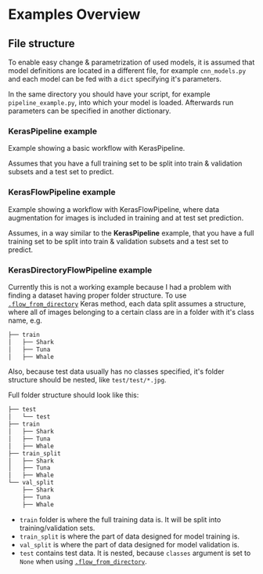 # Examples Overview

## File structure

To enable easy change & parametrization of used models, it is assumed that model definitions are located in a different file, for example `cnn_models.py` and each model can be fed with a `dict` specifying it's parameters.

In the same directory you should have your script, for example `pipeline_example.py`, into which your model is loaded. Afterwards run parameters can be specified in another dictionary.

### KerasPipeline example

Example showing a basic workflow with KerasPipeline.

Assumes that you have a full training set to be split into train & validation subsets and a test set to predict.

### KerasFlowPipeline example

Example showing a workflow with KerasFlowPipeline, where data augmentation for images is included in training and at test set prediction.

Assumes, in a way similar to the **KerasPipeline** example, that you have a full training set to be split into train & validation subsets and a test set to predict.

### KerasDirectoryFlowPipeline example

Currently this is not a working example because I had a problem with finding a dataset having proper folder structure. To use [`.flow_from_directory`](https://keras.io/preprocessing/image/) Keras method, each data split assumes a structure, where all of images belonging to a certain class are in a folder with it's class name, e.g.

```bash
├── train
│   ├── Shark
│   ├── Tuna
│   ├── Whale
```

Also, because test data usually has no classes specified, it's folder structure should be nested, like `test/test/*.jpg`.

Full folder structure should look like this:

```bash
├── test
│   └── test
├── train
│   ├── Shark
│   ├── Tuna
│   ├── Whale
├── train_split
│   ├── Shark
│   ├── Tuna
│   ├── Whale
└── val_split
    ├── Shark
    ├── Tuna
    ├── Whale
```

- `train` folder is where the full training data is. It will be split into training/validation sets.
- `train_split` is where the part of data designed for model training is.
- `val_split` is where the part of data designed for model validation is.
- `test` contains test data. It is nested, because `classes` argument is set to `None` when using [`.flow_from_directory`](https://keras.io/preprocessing/image/).

